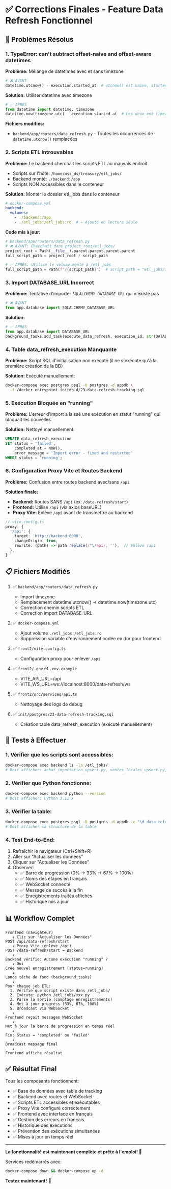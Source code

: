 # ✅ Corrections Finales - Feature Data Refresh Fonctionnel

## 🐛 Problèmes Résolus

### 1. **TypeError: can't subtract offset-naive and offset-aware datetimes**

**Problème:** Mélange de datetimes avec et sans timezone
```python
# ❌ AVANT
datetime.utcnow() - execution.started_at  # utcnow() est naive, started_at a timezone
```

**Solution:** Utiliser datetime avec timezone
```python
# ✅ APRÈS  
from datetime import datetime, timezone
datetime.now(timezone.utc) - execution.started_at  # Les deux ont timezone
```

**Fichiers modifiés:**
- `backend/app/routers/data_refresh.py` - Toutes les occurrences de `datetime.utcnow()` remplacées

### 2. **Scripts ETL Introuvables**

**Problème:** Le backend cherchait les scripts ETL au mauvais endroit
- Scripts sur l'hôte: `/home/mss_ds/treasury/etl_jobs/`
- Backend monté: `./backend:/app`
- Scripts NON accessibles dans le conteneur

**Solution:** Monter le dossier etl_jobs dans le conteneur
```yaml
# docker-compose.yml
backend:
  volumes:
    - ./backend:/app
    - ./etl_jobs:/etl_jobs:ro  # ← Ajouté en lecture seule
```

**Code mis à jour:**
```python
# backend/app/routers/data_refresh.py
# ❌ AVANT: Cherchait dans project_root/etl_jobs/
project_root = Path(__file__).parent.parent.parent.parent
full_script_path = project_root / script_path

# ✅ APRÈS: Utilise le volume monté à /etl_jobs
full_script_path = Path(f"/{script_path}")  # script_path = "etl_jobs/xxx.py"
```

### 3. **Import DATABASE_URL Incorrect**

**Problème:** Tentative d'importer `SQLALCHEMY_DATABASE_URL` qui n'existe pas
```python
# ❌ AVANT
from app.database import SQLALCHEMY_DATABASE_URL
```

**Solution:**
```python
# ✅ APRÈS
from app.database import DATABASE_URL
background_tasks.add_task(execute_data_refresh, execution_id, str(DATABASE_URL))
```

### 4. **Table data_refresh_execution Manquante**

**Problème:** Script SQL d'initialisation non exécuté (il ne s'exécute qu'à la première création de la BD)

**Solution:** Exécuté manuellement:
```bash
docker-compose exec postgres psql -U postgres -d appdb \
  -f /docker-entrypoint-initdb.d/23-data-refresh-tracking.sql
```

### 5. **Exécution Bloquée en "running"**

**Problème:** L'erreur d'import a laissé une exécution en statut "running" qui bloquait les nouvelles

**Solution:** Nettoyé manuellement:
```sql
UPDATE data_refresh_execution 
SET status = 'failed', 
    completed_at = NOW(), 
    error_message = 'Import error - fixed and restarted' 
WHERE status = 'running';
```

### 6. **Configuration Proxy Vite et Routes Backend**

**Problème:** Confusion entre routes backend avec/sans `/api`

**Solution finale:**
- **Backend:** Routes SANS `/api` (ex: `/data-refresh/start`)
- **Frontend:** Utilise `/api` (via axios baseURL)
- **Proxy Vite:** Enlève `/api` avant de transmettre au backend

```typescript
// vite.config.ts
proxy: {
  '/api': {
    target: 'http://backend:8000',
    changeOrigin: true,
    rewrite: (path) => path.replace(/^\/api/, ''),  // Enlève /api
  },
}
```

## 📋 Fichiers Modifiés

1. ✅ `backend/app/routers/data_refresh.py`
   - Import timezone
   - Remplacement datetime.utcnow() → datetime.now(timezone.utc)
   - Correction chemin scripts ETL
   - Correction import DATABASE_URL

2. ✅ `docker-compose.yml`
   - Ajout volume `./etl_jobs:/etl_jobs:ro`
   - Suppression variable d'environnement codée en dur pour frontend

3. ✅ `front2/vite.config.ts`
   - Configuration proxy pour enlever `/api`

4. ✅ `front2/.env` et `.env.example`
   - VITE_API_URL=/api
   - VITE_WS_URL=ws://localhost:8000/data-refresh/ws

5. ✅ `front2/src/services/api.ts`
   - Nettoyage des logs de debug

6. ✅ `init/postgres/23-data-refresh-tracking.sql`
   - Création table data_refresh_execution (exécuté manuellement)

## 🚀 Tests à Effectuer

### 1. Vérifier que les scripts sont accessibles:
```bash
docker-compose exec backend ls -la /etl_jobs/
# Doit afficher: achat_importation_upsert.py, ventes_locales_upsert.py, achats_locaux_echeance_upsert.py
```

### 2. Vérifier que Python fonctionne:
```bash
docker-compose exec backend python --version
# Doit afficher: Python 3.11.x
```

### 3. Vérifier la table:
```bash
docker-compose exec postgres psql -U postgres -d appdb -c "\d data_refresh_execution"
# Doit afficher la structure de la table
```

### 4. Test End-to-End:
1. Rafraîchir le navigateur (Ctrl+Shift+R)
2. Aller sur "Actualiser les données"
3. Cliquer sur "Actualiser les Données"
4. Observer:
   - ✅ Barre de progression (0% → 33% → 67% → 100%)
   - ✅ Noms des étapes en français
   - ✅ WebSocket connecté
   - ✅ Message de succès à la fin
   - ✅ Enregistrements traités affichés
   - ✅ Historique mis à jour

## 📊 Workflow Complet

```
Frontend (navigateur)
   ↓ Clic sur "Actualiser les Données"
POST /api/data-refresh/start
   ↓ Proxy Vite (enlève /api)
POST /data-refresh/start → Backend
   ↓
Backend vérifie: Aucune exécution "running" ?
   ↓ Oui
Crée nouvel enregistrement (status=running)
   ↓
Lance tâche de fond (background_tasks)
   ↓
Pour chaque job ETL:
  1. Vérifie que script existe dans /etl_jobs/
  2. Exécute: python /etl_jobs/xxx.py
  3. Parse la sortie (comptage enregistrements)
  4. Met à jour progress (33%, 67%, 100%)
  5. Broadcast via WebSocket
   ↓
Frontend reçoit messages WebSocket
   ↓
Met à jour la barre de progression en temps réel
   ↓
Fin: Status = 'completed' ou 'failed'
   ↓
Broadcast message final
   ↓
Frontend affiche résultat
```

## ✅ Résultat Final

Tous les composants fonctionnent:
- ✅ Base de données avec table de tracking
- ✅ Backend avec routes et WebSocket
- ✅ Scripts ETL accessibles et exécutables
- ✅ Proxy Vite configuré correctement
- ✅ Frontend avec interface en français
- ✅ Gestion des erreurs en français
- ✅ Historique des exécutions
- ✅ Prévention des exécutions simultanées
- ✅ Mises à jour en temps réel

---

**La fonctionnalité est maintenant complète et prête à l'emploi! 🎉**

Services redémarrés avec:
```bash
docker-compose down && docker-compose up -d
```

**Testez maintenant!** 🚀

